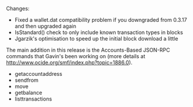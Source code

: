 Changes:
* Fixed a wallet.dat compatibility problem if you downgraded from 0.3.17 and then upgraded again
* IsStandard() check to only include known transaction types in blocks
* Jgarzik's optimisation to speed up the initial block download a little

The main addition in this release is the Accounts-Based JSON-RPC commands that Gavin's been working on (more details at http://www.ocide.org/smf/index.php?topic=1886.0).  
* getaccountaddress
* sendfrom
* move
* getbalance
* listtransactions
